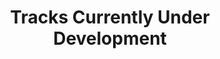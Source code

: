 ---
layout: playlist
title: "Tracks Currently Under Development"
startDate: 2024
endDate: under development
songs: [
    idwk
]
---